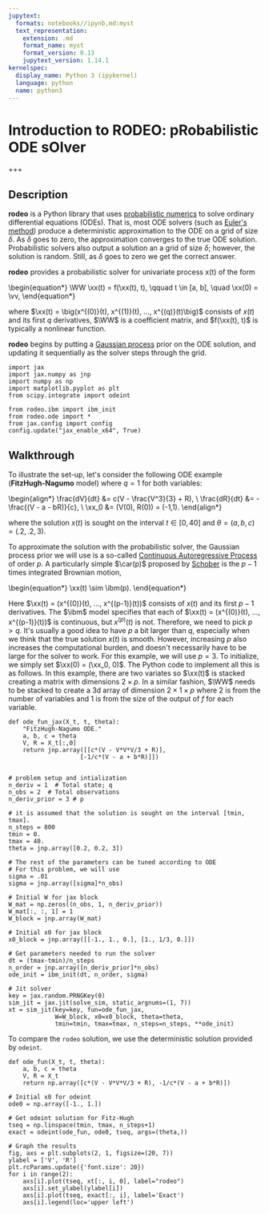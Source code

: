 ```yaml
---
jupytext:
  formats: notebooks//ipynb,md:myst
  text_representation:
    extension: .md
    format_name: myst
    format_version: 0.13
    jupytext_version: 1.14.1
kernelspec:
  display_name: Python 3 (ipykernel)
  language: python
  name: python3
---
```


# Introduction to RODEO: pRobabilistic ODE sOlver

+++

## Description

**rodeo** is a Python library that uses [probabilistic numerics](http://probabilistic-numerics.org/) to solve ordinary differential equations (ODEs).  That is, most ODE solvers (such as [Euler's method](https://en.wikipedia.org/wiki/Euler_method)) produce a deterministic approximation to the ODE on a grid of size $\delta$.  As $\delta$ goes to zero, the approximation converges to the true ODE solution.  Probabilistic solvers also output a solution an a grid of size $\delta$; however, the solution is random.  Still, as $\delta$ goes to zero we get the correct answer.

**rodeo** provides a probabilistic solver for univariate process x(t) of the form

\begin{equation*}
  \WW \xx(t) = f(\xx(t), t), \qquad t \in [a, b], \quad \xx(0) = \vv,
\end{equation*}

where $\xx(t) = \big(x^{(0)}(t), x^{(1)}(t), ..., x^{(q)}(t)\big)$ consists of $x(t)$ and its first $q$ derivatives, $\WW$ is a coefficient matrix, and $f(\xx(t), t)$ is typically a nonlinear function.

**rodeo** begins by putting a [Gaussian process](https://en.wikipedia.org/wiki/Gaussian_process) prior on the ODE solution, and updating it sequentially as the solver steps through the grid.

```{code-cell} ipython3
import jax
import jax.numpy as jnp
import numpy as np
import matplotlib.pyplot as plt
from scipy.integrate import odeint

from rodeo.ibm import ibm_init
from rodeo.ode import *
from jax.config import config
config.update("jax_enable_x64", True)
```

## Walkthrough


To illustrate the set-up, let's consider the following ODE example (**FitzHugh-Nagumo** model) where $q=1$ for both variables:

\begin{align*}
\frac{dV}{dt} &= c(V - \frac{V^3}{3} + R), \\
\frac{dR}{dt} &= -\frac{(V - a - bR)}{c}, \\
\xx_0 &= (V(0), R(0)) = (-1,1).
\end{align*}

where the solution $x(t)$ is sought on the interval $t \in [0, 40]$ and $\theta = (a,b,c) = (.2,.2,3)$.  

To approximate the solution with the probabilistic solver, the Gaussian process prior we will use is a so-called [Continuous Autoregressive Process](https://CRAN.R-project.org/package=cts/vignettes/kf.pdf) of order $p$. A particularly simple $\car(p)$ proposed by [Schober](http://link.springer.com/10.1007/s11222-017-9798-7) is the $p-1$ times integrated Brownian motion, 

\begin{equation*}
\xx(t) \sim \ibm(p).
\end{equation*}

Here $\xx(t)  = (x^{(0)}(t), ..., x^{(p-1)}(t))$ consists of $x(t)$ and its first $p-1$ derivatives.
The $\ibm$ model specifies that each of $\xx(t)  = (x^{(0)}(t), ..., x^{(p-1)}(t))$ is continuous, but $x^{(p)}(t)$ is not. Therefore, we need to pick $p > q$. It's usually a good idea to have $p$ a bit larger than $q$, especially when we think that the true solution $x(t)$ is smooth. However, increasing $p$ also increases the computational burden, and doesn't necessarily have to be large for the solver to work.  For this example, we will use $p=3$. To initialize, we simply set $\xx(0) = (\xx_0, 0)$. The Python code to implement all this is as follows. In this example, there are two variates so $\xx(t)$ is stacked creating a matrix with dimensions $2 \times p$. In a similar fashion, $\WW$ needs to be stacked to create a 3d array of dimension $2 \times 1 \times p$ where $2$ is from the number of variables and $1$ is from the size of the output of $f$ for each variable.

```{code-cell} ipython3
def ode_fun_jax(X_t, t, theta):
    "FitzHugh-Nagumo ODE."
    a, b, c = theta
    V, R = X_t[:,0]
    return jnp.array([[c*(V - V*V*V/3 + R)],
                    [-1/c*(V - a + b*R)]])


# problem setup and intialization
n_deriv = 1  # Total state; q
n_obs = 2  # Total observations
n_deriv_prior = 3 # p

# it is assumed that the solution is sought on the interval [tmin, tmax].
n_steps = 800
tmin = 0.
tmax = 40.
theta = jnp.array([0.2, 0.2, 3])

# The rest of the parameters can be tuned according to ODE
# For this problem, we will use
sigma = .01
sigma = jnp.array([sigma]*n_obs)

# Initial W for jax block
W_mat = np.zeros((n_obs, 1, n_deriv_prior))
W_mat[:, :, 1] = 1
W_block = jnp.array(W_mat)

# Initial x0 for jax block
x0_block = jnp.array([[-1., 1., 0.], [1., 1/3, 0.]])

# Get parameters needed to run the solver
dt = (tmax-tmin)/n_steps
n_order = jnp.array([n_deriv_prior]*n_obs)
ode_init = ibm_init(dt, n_order, sigma)

# Jit solver
key = jax.random.PRNGKey(0)
sim_jit = jax.jit(solve_sim, static_argnums=(1, 7))
xt = sim_jit(key=key, fun=ode_fun_jax,
             W=W_block, x0=x0_block, theta=theta,
             tmin=tmin, tmax=tmax, n_steps=n_steps, **ode_init)
```

To compare the `rodeo` solution, we use the deterministic solution provided by `odeint`.

```{code-cell} ipython3
def ode_fun(X_t, t, theta):
    a, b, c = theta
    V, R = X_t
    return np.array([c*(V - V*V*V/3 + R), -1/c*(V - a + b*R)])

# Initial x0 for odeint
ode0 = np.array([-1., 1.])

# Get odeint solution for Fitz-Hugh
tseq = np.linspace(tmin, tmax, n_steps+1)
exact = odeint(ode_fun, ode0, tseq, args=(theta,))

# Graph the results
fig, axs = plt.subplots(2, 1, figsize=(20, 7))
ylabel = ['V', 'R']
plt.rcParams.update({'font.size': 20})
for i in range(2):
    axs[i].plot(tseq, xt[:, i, 0], label="rodeo")
    axs[i].set_ylabel(ylabel[i])
    axs[i].plot(tseq, exact[:, i], label='Exact')
    axs[i].legend(loc='upper left')
```
